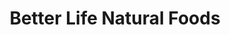 ---
title: "Better Life Natural Foods"
url: /ellensburg/better-life-natural-foods/
shop: supermarket
---